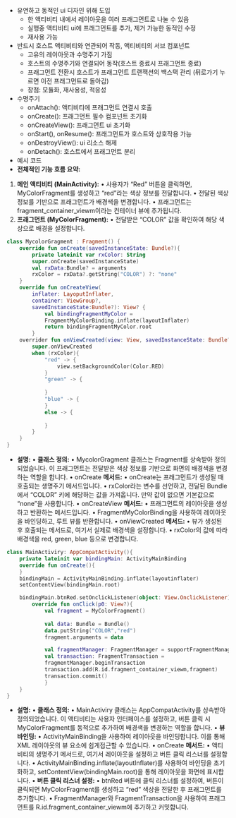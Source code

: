 - 유연하고 동적인 ui 디자인 위해 도입
	- 한 액티비티 내에서 레이아웃을 여러 프래그먼트로 나눌 수 있음
	- 실행중 액티비티 ui에 프래그먼트를 추가, 제거 가능한 동적인 수정
	- 재사용 가능
- 반드시 호스트 액티비티와 연관되어 작동, 액티비티의 서브 컴포넌트
	- 고유의 레이아웃과 수명주기 가짐
	- 호스트의 수명주기와 연결되어 동작(호스트 종료시 프래그먼트 종료)
	- 프래그먼트 전환시 호스트가 프래그먼트 트랜잭션의 백스택 관리
	  (뒤로가기 누르면 이전 프래그먼트로 돌아감)
	- 장점: 모듈화, 재사용성, 적응성
- 수명주기
	- onAttach(): 액티비티에 프래그먼트 연결시 호출
	- onCreate(): 프래그먼트 필수 컴포넌트 초기화
	- onCreateView(): 프래그먼트 ui 초기화
	- onStart(), onResume(): 프래그먼트가 호스트와 상호작용 가능
	- onDestroyView(): ui 리소스 해제
	- onDetach(): 호스트에서 프래그먼트 분리
- 예시 코드
- **전체적인 기능 흐름 요약:**
1. **메인 액티비티 (**MainActivity**):**
• 사용자가 “Red” 버튼을 클릭하면, MyColorFragment를 생성하고 “red”라는 색상 정보를 전달합니다.
• 전달된 색상 정보를 기반으로 프래그먼트가 배경색을 변경합니다.
• 프래그먼트는 fragment_container_viewm이라는 컨테이너 뷰에 추가됩니다.
2. **프래그먼트 (**MyColorFragment**):**
• 전달받은 “COLOR” 값을 확인하여 해당 색상으로 배경을 설정합니다.
```kotlin MyColorFragment.kt
class MycolorGragment : Fragment() {
	override fun onCreate(savedInstanceState: Bundle?){
		private lateinit var rxColor: String
		super.onCreate(savedInstanceState)
		val rxData:Bundle? = arguments
		rxColor = rxData?.getString("COLOR") ?: "none"
	}
	override fun onCreateView(
		inflater: LayoputInflater,
		container: ViewGroup?,
		savedInstanceState:Bundle?): View? {
			val bindingFragmentMyColor = 
			FragmentMyColorBinding.inflate(layoutInflater)
			return bindingFragmentMyColor.root
		}
	overrider fun onViewCreated(view: View, savedInstanceState: Bundle?){
		super.onViewCreated
		when (rxColor){
			"red" -> {
				view.setBackgroundColor(Color.RED)
			}
			"green" -> {
			
			}
			"blue" -> {
			}
			else -> {
			
			}
		}
	}
}
```
- **설명:**
• **클래스 정의:**
• MycolorGragment 클래스는 Fragment를 상속받아 정의되었습니다. 이 프래그먼트는 전달받은 색상 정보를 기반으로 화면의 배경색을 변경하는 역할을 합니다.
• onCreate **메서드:**
• onCreate는 프래그먼트가 생성될 때 호출되는 생명주기 메서드입니다.
• rxColor라는 변수를 선언하고, 전달된 Bundle에서 “COLOR” 키에 해당하는 값을 가져옵니다. 만약 값이 없으면 기본값으로 “none”을 사용합니다.
• onCreateView **메서드:**
• 프래그먼트의 레이아웃을 생성하고 반환하는 메서드입니다.
• FragmentMyColorBinding을 사용하여 레이아웃을 바인딩하고, 루트 뷰를 반환합니다.
• onViewCreated **메서드:**
• 뷰가 생성된 후 호출되는 메서드로, 여기서 실제로 배경색을 설정합니다.
• rxColor의 값에 따라 배경색을 red, green, blue 등으로 변경합니다.
```kotlin MainActiviry
class MainActiviry: AppCompatActivity(){
	private lateinit var bindingMain: ActivityMainBinding
	override fun onCreate(){
	}
	bindingMain = ActivityMainBinding.inflate(layoutinflater)
	setContentView(bindingMain.root)

	bindingMain.btnRed.setOnclickListener(object: View.OnclickListener){
		override fun onClick(p0: View?){
			val fragment = MyColorFragment()
			
			val data: Bundle = Bundle()
			data.putString("COLOR","red")
			fragment.arguments = data

			val fragmentManager: FragmentManager = supportFragmentManager
			val transaction: FragmentTransaction = 
			fragmentManager.beginTransaction
			transaction.add(R.id.fragment_container_viewm,fragment)
			transaction.commit()
			}
	}
}
```
- **설명:**
• **클래스 정의:**
• MainActiviry 클래스는 AppCompatActivity를 상속받아 정의되었습니다. 이 액티비티는 사용자 인터페이스를 설정하고, 버튼 클릭 시 MyColorFragment를 동적으로 추가하여 배경색을 변경하는 역할을 합니다.
• **뷰 바인딩:**
• ActivityMainBinding을 사용하여 레이아웃을 바인딩합니다. 이를 통해 XML 레이아웃의 뷰 요소에 쉽게접근할 수 있습니다.
• onCreate **메서드:**
• 액티비티의 생명주기 메서드로, 여기서 레이아웃을 설정하고 버튼 클릭 리스너를 설정합니다.
• ActivityMainBinding.inflate(layoutInflater)를 사용하여 바인딩을 초기화하고, setContentView(bindingMain.root)을 통해 레이아웃을 화면에 표시합니다.
• **버튼 클릭 리스너 설정:**
• btnRed 버튼에 클릭 리스너를 설정하여, 버튼이 클릭되면 MyColorFragment를 생성하고 “red” 색상을 전달한 후 프래그먼트를 추가합니다.
• FragmentManager와 FragmentTransaction을 사용하여 프래그먼트를 R.id.fragment_container_viewm에 추가하고 커밋합니다.